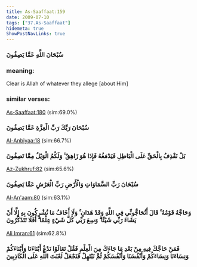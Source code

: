 ```yaml
---
title: As-Saaffaat:159
date: 2009-07-10
tags: ["37.As-Saaffaat"]
hidemeta: true 
ShowPostNavLinks: true 
---
```

### سُبْحَانَ اللَّهِ عَمَّا يَصِفُونَ
### meaning: 
Clear is Allah of whatever they allege [about Him]
### similar verses: 

[As-Saaffaat:180](/37/180) (sim:69.0%)

### سُبْحَانَ رَبِّكَ رَبِّ الْعِزَّةِ عَمَّا يَصِفُونَ

[Al-Anbiyaa:18](/21/18) (sim:66.7%)

### بَلْ نَقْذِفُ بِالْحَقِّ عَلَى الْبَاطِلِ فَيَدْمَغُهُ فَإِذَا هُوَ زَاهِقٌ ۚ وَلَكُمُ الْوَيْلُ مِمَّا تَصِفُونَ

[Az-Zukhruf:82](/43/82) (sim:65.6%)

### سُبْحَانَ رَبِّ السَّمَاوَاتِ وَالْأَرْضِ رَبِّ الْعَرْشِ عَمَّا يَصِفُونَ

[Al-An'aam:80](/6/80) (sim:63.1%)

### وَحَاجَّهُ قَوْمُهُ ۚ قَالَ أَتُحَاجُّونِّي فِي اللَّهِ وَقَدْ هَدَانِ ۚ وَلَا أَخَافُ مَا تُشْرِكُونَ بِهِ إِلَّا أَنْ يَشَاءَ رَبِّي شَيْئًا ۗ وَسِعَ رَبِّي كُلَّ شَيْءٍ عِلْمًا ۗ أَفَلَا تَتَذَكَّرُونَ

[Ali Imran:61](/3/61) (sim:62.8%)

### فَمَنْ حَاجَّكَ فِيهِ مِنْ بَعْدِ مَا جَاءَكَ مِنَ الْعِلْمِ فَقُلْ تَعَالَوْا نَدْعُ أَبْنَاءَنَا وَأَبْنَاءَكُمْ وَنِسَاءَنَا وَنِسَاءَكُمْ وَأَنْفُسَنَا وَأَنْفُسَكُمْ ثُمَّ نَبْتَهِلْ فَنَجْعَلْ لَعْنَتَ اللَّهِ عَلَى الْكَاذِبِينَ
